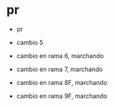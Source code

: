 # pr

- pr

- cambio 5
 
- cambio en rama 6, marchando

- cambio en rama 7, marchando

- cambio en rama 8F, marchando

- cambio en rama 9F, marchando